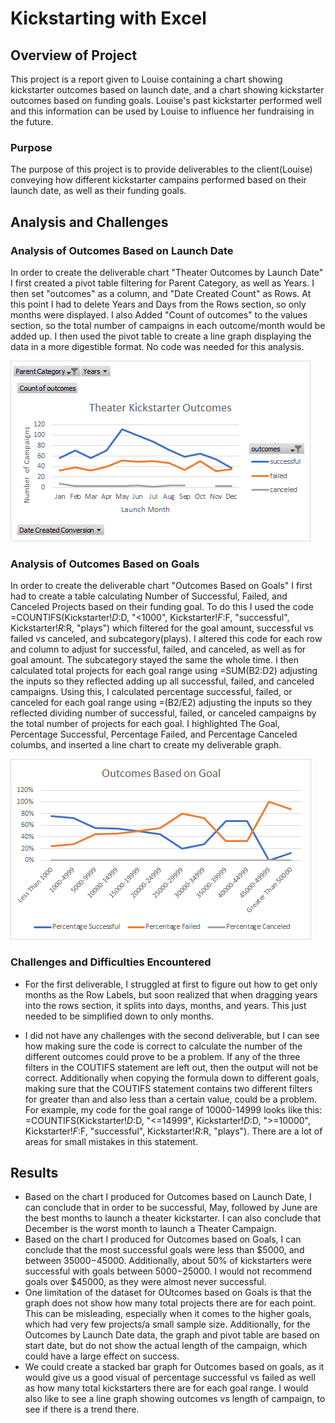 # Kickstarting with Excel

## Overview of Project
This project is a report given to Louise containing a chart showing kickstarter outcomes based on launch date, and a chart showing kickstarter outcomes based on funding goals. Louise's past kickstarter performed well and this information can be used by Louise to influence her fundraising in the future.

### Purpose
The purpose of this project is to provide deliverables to the client(Louise) conveying how different kickstarter campains performed based on their launch date, as well as their funding goals. 

## Analysis and Challenges
    
### Analysis of Outcomes Based on Launch Date
In order to create the deliverable chart "Theater Outcomes by Launch Date" I first created a pivot table filtering for Parent Category, as well as Years. I then set "outcomes" as a column, and "Date Created Count" as Rows. At this point I had to delete Years and Days from the Rows section, so only months were displayed. I also Added "Count of outcomes" to the values section, so the total number of campaigns in each outcome/month would be added up. I then used the pivot table to create a line graph displaying the data in a more digestible format. No code was needed for this analysis.

![Theater_Outcomes_vs_Launch](Resources/Theater_Outcomes_vs_Launch.png)


### Analysis of Outcomes Based on Goals
In order to create the deliverable chart "Outcomes Based on Goals" I first had to create a table calculating Number of Successful, Failed, and Canceled Projects based on their funding goal. To do this I used the code =COUNTIFS(Kickstarter!$D:$D, "<1000", Kickstarter!$F:$F, "successful", Kickstarter!$R:$R, "plays") which filtered for the goal amount, successful vs failed vs canceled, and subcategory(plays). I altered this code for each row and column to adjust for successful, failed, and canceled, as well as for goal amount. The subcategory stayed the same the whole time. I then calculated total projects for each goal range using =SUM(B2:D2) adjusting the inputs so they reflected adding up all successful, failed, and canceled campaigns. Using this, I calculated percentage successful, failed, or canceled for each goal range using =(B2/E2) adjusting the inputs so they reflected dividing number of successful, failed, or canceled campaigns by the total number of projects for each goal. I highlighted The Goal, Percentage Successful, Percentage Failed, and Percentage Canceled columbs, and inserted a line chart to create my deliverable graph. 

![Outcomes_vs_Goals](Resources/Outcomes_vs_Goals.png)


### Challenges and Difficulties Encountered
*    For the first deliverable, I struggled at first to figure out how to get only months as the Row Labels, but soon realized that when dragging years into the rows section, it splits into days, months, and years. This just needed to be simplified down to only months.

*    I did not have any challenges with the second deliverable, but I can see how making sure the code is correct to calculate the number of the different outcomes could prove to be a problem. If any of the three filters in the COUTIFS statement are left out, then the output will not be correct. Additionally when copying the formula down to different goals, making sure that the COUTIFS statement contains two different filters for greater than and also less than a certain value, could be a problem. For example, my code for the goal range of 10000-14999 looks like this: =COUNTIFS(Kickstarter!$D:$D, "<=14999", Kickstarter!$D:$D, ">=10000", Kickstarter!$F:$F, "successful", Kickstarter!$R:$R, "plays"). There are a lot of areas for small mistakes in this statement.

## Results

- Based on the chart I produced for Outcomes based on Launch Date, I can conclude that in order to be successful, May, followed by June are the best months to launch a theater kickstarter. I can also conclude that December is the worst month to launch a Theater Campaign.
- Based on the chart I produced for Outcomes based on Goals, I can conclude that the most successful goals were less than $5000, and between $35000-$45000. Additionally, about 50% of kickstarters were successful with goals between $5000-$25000. I would not recommend goals over $45000, as they were almost never successful.
- One limitation of the dataset for OUtcomes based on Goals is that the graph does not show how many total projects there are for each point. This can be misleading, especially when it comes to the higher goals, which had very few projects/a small sample size. Additionally, for the Outcomes by Launch Date data, the graph and pivot table are based on start date, but do not show the actual length of the campaign, which could have a large effect on success.
- We could create a stacked bar graph for Outcomes based on goals, as it would give us a good visual of percentage successful vs failed as well as how many total kickstarters there are for each goal range. I would also like to see a line graph showing outcomes vs length of campaign, to see if there is a trend there. 
